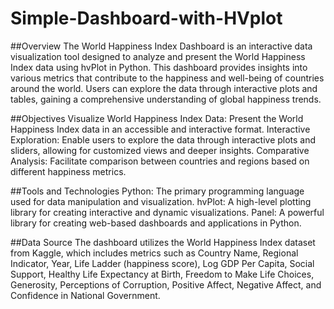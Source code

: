 # Simple-Dashboard-with-HVplot
##Overview
The World Happiness Index Dashboard is an interactive data visualization tool designed to analyze and present the World Happiness Index data using hvPlot in Python. This dashboard provides insights into various metrics that contribute to the happiness and well-being of countries around the world. Users can explore the data through interactive plots and tables, gaining a comprehensive understanding of global happiness trends.

##Objectives
Visualize World Happiness Index Data: Present the World Happiness Index data in an accessible and interactive format.
Interactive Exploration: Enable users to explore the data through interactive plots and sliders, allowing for customized views and deeper insights.
Comparative Analysis: Facilitate comparison between countries and regions based on different happiness metrics.

##Tools and Technologies
Python: The primary programming language used for data manipulation and visualization.
hvPlot: A high-level plotting library for creating interactive and dynamic visualizations.
Panel: A powerful library for creating web-based dashboards and applications in Python.

##Data Source
The dashboard utilizes the World Happiness Index dataset from Kaggle, which includes metrics such as Country Name, Regional Indicator, Year, Life Ladder (happiness score), Log GDP Per Capita, Social Support, Healthy Life Expectancy at Birth, Freedom to Make Life Choices, Generosity, Perceptions of Corruption, Positive Affect, Negative Affect, and Confidence in National Government.
